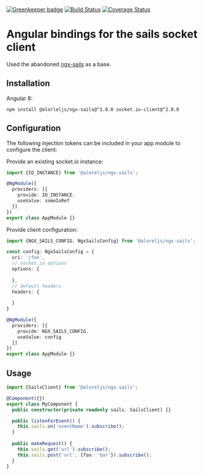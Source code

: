 
[![Greenkeeper badge](https://badges.greenkeeper.io/Alorel/ngx-sails.svg)](https://greenkeeper.io/)
[![Build Status](https://travis-ci.com/Alorel/ngx-sails.svg?branch=1.0.0)](https://travis-ci.com/Alorel/ngx-sails)
[![Coverage Status](https://coveralls.io/repos/github/Alorel/ngx-sails/badge.svg?branch=1.0.0)](https://coveralls.io/github/Alorel/ngx-sails?branch=1.0.0)

# Angular bindings for the sails socket client

Used the abandoned [ngx-sails](https://github.com/brandom/ngx-sails) as a base.

## Installation

Angular 8:

```
npm install @alorleljs/ngx-sails@^1.0.0 socket.io-client@^2.0.0
```

## Configuration

The following injection tokens can be included in your app module to configure the client:

Provide an existing socket.io instance:

```typescript
import {IO_INSTANCE} from '@aloreljs/ngx-sails';

@NgModule({
  providers: [{
    provide: IO_INSTANCE,
    useValue: someIoRef
  }]
})
export class AppModule {}
```

Provide client configuration:

```typescript
import {NGX_SAILS_CONFIG, NgxSailsConfig} from '@aloreljs/ngx-sails';

const config: NgxSailsConfig = {
  uri: '/foo',
  // socket.io options
  options: {
  
  },
  // default headers
  headers: {
  
  }
}

@NgModule({
  providers: [{
    provide: NGX_SAILS_CONFIG,
    useValue: config
  }]
})
export class AppModule {}
```

## Usage

```typescript
import {SailsClient} from '@aloreljs/ngx-sails';

@Component({})
export class MyComponent {
  public constructor(private readonly sails: SailsClient) {}

  public listenForEvent() {
    this.sails.on('eventName').subscribe();
  }
 
  public makeRequest() {
    this.sails.get('url').subscribe();
    this.sails.post('url', {foo: 'bar'}).subscribe();
  }
}
```
